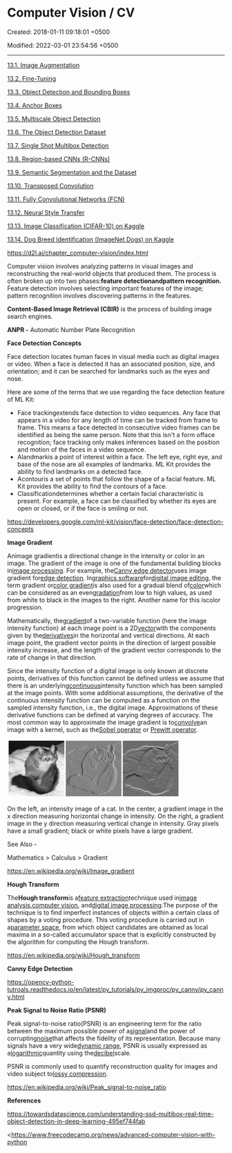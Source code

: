 # Computer Vision / CV

Created: 2018-01-11 09:18:01 +0500

Modified: 2022-03-01 23:54:56 +0500

---

[13.1. Image Augmentation](https://d2l.ai/chapter_computer-vision/image-augmentation.html)

[13.2. Fine-Tuning](https://d2l.ai/chapter_computer-vision/fine-tuning.html)

[13.3. Object Detection and Bounding Boxes](https://d2l.ai/chapter_computer-vision/bounding-box.html)

[13.4. Anchor Boxes](https://d2l.ai/chapter_computer-vision/anchor.html)

[13.5. Multiscale Object Detection](https://d2l.ai/chapter_computer-vision/multiscale-object-detection.html)

[13.6. The Object Detection Dataset](https://d2l.ai/chapter_computer-vision/object-detection-dataset.html)

[13.7. Single Shot Multibox Detection](https://d2l.ai/chapter_computer-vision/ssd.html)

[13.8. Region-based CNNs (R-CNNs)](https://d2l.ai/chapter_computer-vision/rcnn.html)

[13.9. Semantic Segmentation and the Dataset](https://d2l.ai/chapter_computer-vision/semantic-segmentation-and-dataset.html)

[13.10. Transposed Convolution](https://d2l.ai/chapter_computer-vision/transposed-conv.html)

[13.11. Fully Convolutional Networks (FCN)](https://d2l.ai/chapter_computer-vision/fcn.html)

[13.12. Neural Style Transfer](https://d2l.ai/chapter_computer-vision/neural-style.html)

[13.13. Image Classification (CIFAR-10) on Kaggle](https://d2l.ai/chapter_computer-vision/kaggle-cifar10.html)

[13.14. Dog Breed Identification (ImageNet Dogs) on Kaggle](https://d2l.ai/chapter_computer-vision/kaggle-dog.html)



<https://d2l.ai/chapter_computer-vision/index.html>



Computer vision involves analyzing patterns in visual images and reconstructing the real-world objects that produced them. The process is often broken up into two phases:**feature detectionandpattern recognition.** Feature detection involves selecting important features of the image; pattern recognition involves discovering patterns in the features.



**Content-Based Image Retrieval (CBIR)** is the process of building image search engines.

**ANPR -** Automatic Number Plate Recognition



**Face Detection Concepts**

Face detection locates human faces in visual media such as digital images or video. When a face is detected it has an associated position, size, and orientation; and it can be searched for landmarks such as the eyes and nose.



Here are some of the terms that we use regarding the face detection feature of ML Kit:
-   Face trackingextends face detection to video sequences. Any face that appears in a video for any length of time can be tracked from frame to frame. This means a face detected in consecutive video frames can be identified as being the same person. Note that this isn't a form offace recognition; face tracking only makes inferences based on the position and motion of the faces in a video sequence.
-   Alandmarkis a point of interest within a face. The left eye, right eye, and base of the nose are all examples of landmarks. ML Kit provides the ability to find landmarks on a detected face.
-   Acontouris a set of points that follow the shape of a facial feature. ML Kit provides the ability to find the contours of a face.
-   Classificationdetermines whether a certain facial characteristic is present. For example, a face can be classified by whether its eyes are open or closed, or if the face is smiling or not.



<https://developers.google.com/ml-kit/vision/face-detection/face-detection-concepts>



**Image Gradient**

Animage gradientis a directional change in the intensity or color in an image. The gradient of the image is one of the fundamental building blocks in[image processing](https://en.wikipedia.org/wiki/Image_processing). For example, the[Canny edge detector](https://en.wikipedia.org/wiki/Canny_edge_detector)uses image gradient for[edge detection](https://en.wikipedia.org/wiki/Edge_detection). In[graphics software](https://en.wikipedia.org/wiki/Graphics_software)for[digital image editing](https://en.wikipedia.org/wiki/Digital_image_editing), the term gradient or[color gradient](https://en.wikipedia.org/wiki/Color_gradient)is also used for a gradual blend of[color](https://en.wikipedia.org/wiki/Color)which can be considered as an even[gradation](https://en.wiktionary.org/wiki/gradation)from low to high values, as used from white to black in the images to the right. Another name for this iscolor progression.



Mathematically, the[gradient](https://en.wikipedia.org/wiki/Gradient)of a two-variable function (here the image intensity function) at each image point is a 2D[vector](https://en.wikipedia.org/wiki/Vector_(geometric))with the components given by the[derivatives](https://en.wikipedia.org/wiki/Derivative)in the horizontal and vertical directions. At each image point, the gradient vector points in the direction of largest possible intensity increase, and the length of the gradient vector corresponds to the rate of change in that direction.



Since the intensity function of a digital image is only known at discrete points, derivatives of this function cannot be defined unless we assume that there is an underlying[continuous](https://en.wikipedia.org/wiki/Continuous_function)intensity function which has been sampled at the image points. With some additional assumptions, the derivative of the continuous intensity function can be computed as a function on the sampled intensity function, i.e., the digital image. Approximations of these derivative functions can be defined at varying degrees of accuracy. The most common way to approximate the image gradient is to[convolve](https://en.wikipedia.org/wiki/Convolution)an image with a kernel, such as the[Sobel operator](https://en.wikipedia.org/wiki/Sobel_operator) or [Prewitt operator](https://en.wikipedia.org/wiki/Prewitt_operator).



![Left: Black and white picture of a cat. Center: The same cat, displayed in a gradient image in the x direction. Appears similar to an embossed image. Right: The same cat, displayed in a gradient image in the y direction. Appears similar to an embossed image.](media/Computer-Vision---CV-image1.png)

On the left, an intensity image of a cat. In the center, a gradient image in the x direction measuring horizontal change in intensity. On the right, a gradient image in the y direction measuring vertical change in intensity. Gray pixels have a small gradient; black or white pixels have a large gradient.



See Also -

Mathematics > Calculus > Gradient



<https://en.wikipedia.org/wiki/Image_gradient>



**Hough Transform**

The**Hough transform**is a[feature extraction](https://en.wikipedia.org/wiki/Feature_extraction)technique used in[image analysis](https://en.wikipedia.org/wiki/Image_analysis),[computer vision](https://en.wikipedia.org/wiki/Computer_vision), and[digital image processing](https://en.wikipedia.org/wiki/Digital_image_processing).The purpose of the technique is to find imperfect instances of objects within a certain class of shapes by a voting procedure. This voting procedure is carried out in a[parameter space](https://en.wikipedia.org/wiki/Parameter_space), from which object candidates are obtained as local maxima in a so-called accumulator space that is explicitly constructed by the algorithm for computing the Hough transform.



<https://en.wikipedia.org/wiki/Hough_transform>



**Canny Edge Detection**

<https://opencv-python-tutroals.readthedocs.io/en/latest/py_tutorials/py_imgproc/py_canny/py_canny.html>



**Peak Signal to Noise Ratio (PSNR)**

Peak signal-to-noise ratio(PSNR) is an engineering term for the ratio between the maximum possible power of a[signal](https://en.wikipedia.org/wiki/Signal_(information_theory))and the power of corrupting[noise](https://en.wikipedia.org/wiki/Noise)that affects the fidelity of its representation. Because many signals have a very wide[dynamic range](https://en.wikipedia.org/wiki/Dynamic_range), PSNR is usually expressed as a[logarithmic](https://en.wikipedia.org/wiki/Logarithm)quantity using the[decibel](https://en.wikipedia.org/wiki/Decibel)scale.



PSNR is commonly used to quantify reconstruction quality for images and video subject to[lossy compression](https://en.wikipedia.org/wiki/Lossy_compression).



<https://en.wikipedia.org/wiki/Peak_signal-to-noise_ratio>



**References**

<https://towardsdatascience.com/understanding-ssd-multibox-real-time-object-detection-in-deep-learning-495ef744fab>

<https://www.freecodecamp.org/news/advanced-computer-vision-with-python


